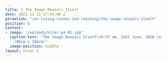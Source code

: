```yaml
---
title: 7 The Image Reveals Itself
date: 2021-11-15 17:44:00 Z
permalink: "/on-living-stones-and-reaching/the-image-reveals-itself"
position: 6
Content:
- image: "/uploads/olsar-p4-01.jpg"
  caption-text: "The Image Reveals Itself\n9:57 am, 24th June, 2020 \n34 x 40 in.
    (86cm x 106cm)"
  image-position: middle
layout: olsar-1
---
```


